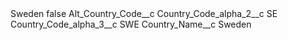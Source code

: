 <?xml version="1.0" encoding="UTF-8"?>
<CustomMetadata xmlns="http://soap.sforce.com/2006/04/metadata" xmlns:xsi="http://www.w3.org/2001/XMLSchema-instance" xmlns:xsd="http://www.w3.org/2001/XMLSchema">
    <label>Sweden</label>
    <protected>false</protected>
    <values>
        <field>Alt_Country_Code__c</field>
        <value xsi:nil="true"/>
    </values>
    <values>
        <field>Country_Code_alpha_2__c</field>
        <value xsi:type="xsd:string">SE</value>
    </values>
    <values>
        <field>Country_Code_alpha_3__c</field>
        <value xsi:type="xsd:string">SWE</value>
    </values>
    <values>
        <field>Country_Name__c</field>
        <value xsi:type="xsd:string">Sweden</value>
    </values>
</CustomMetadata>
